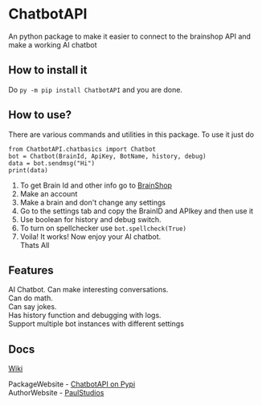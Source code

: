 # ChatbotAPI  
 An python package to make it easier to connect to the brainshop API and make a working AI chatbot  
 
 ## How to install it  
 Do `py -m pip install ChatbotAPI` and you are done.  
 
 ## How to use?  
 There are various commands and utilities in this package.
 To use it just do  
 ```
 from ChatbotAPI.chatbasics import Chatbot
 bot = Chatbot(BrainId, ApiKey, BotName, history, debug)
 data = bot.sendmsg("Hi")  
 print(data)  
 ```
 1. To get Brain Id and other info go to [BrainShop](https://brainshop.ai)  
 2. Make an account  
 3. Make a brain and don't change any settings  
 4. Go to the settings tab and copy the BrainID and APIkey and then use it  
 5. Use boolean for history and debug switch.  
 6. To turn on spellchecker use `bot.spellcheck(True)`  
 7. Voila! It works! Now enjoy your AI chatbot.  
 Thats All  
 
 
 ## Features
 AI Chatbot. Can make interesting conversations.  
 Can do math.  
 Can say jokes.  
 Has history function and debugging with logs.  
 Support multiple bot instances with different settings    

 ## Docs  
[Wiki](https://github.com/hilfing/ChatbotAPI/wiki/Python)  

 PackageWebsite - [ChatbotAPI on Pypi](https://pypi.org/project/ChatbotAPI/)  
 AuthorWebsite - [PaulStudios](https://paulstudios.great-site.net)  
